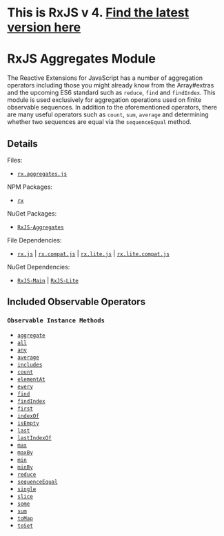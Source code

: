 # This is RxJS v 4. [Find the latest version here](https://github.com/reactivex/rxjs)
# RxJS Aggregates Module #

The Reactive Extensions for JavaScript has a number of aggregation operators including those you might already know from the Array#extras and the upcoming ES6 standard such as `reduce`, `find` and `findIndex`.  This module is used exclusively for aggregation operations used on finite observable sequences.  In addition to the aforementioned operators, there are many useful operators such as `count`, `sum`, `average` and determining whether two sequences are equal via the `sequenceEqual` method.

## Details ##

Files:
- [`rx.aggregates.js`](https://github.com/Reactive-Extensions/RxJS/blob/master/dist/rx.aggregates.js)

NPM Packages:
- [`rx`](https://www.npmjs.org/package/rx)

NuGet Packages:
- [`RxJS-Aggregates`](http://www.nuget.org/packages/RxJS-Aggregates/)

File Dependencies:
- [`rx.js`](https://github.com/Reactive-Extensions/RxJS/blob/master/dist/rx.js) | [`rx.compat.js`](https://github.com/Reactive-Extensions/RxJS/blob/master/dist/rx.compat.js) | [`rx.lite.js`](https://github.com/Reactive-Extensions/RxJS/blob/master/dist/rx.lite.js) | [`rx.lite.compat.js`](https://github.com/Reactive-Extensions/RxJS/blob/master/dist/rx.lite.compat.js)

NuGet Dependencies:
- [`RxJS-Main`](http://www.nuget.org/packages/RxJS-Main/) | [`RxJS-Lite`](http://www.nuget.org/packages/RxJS-Lite/)

## Included Observable Operators ##

### `Observable Instance Methods`
- [`aggregate`](../../api/core/operators/reduce.md)
- [`all`](../../api/core/operators/every.md)
- [`any`](../../api/core/operators/some.md)
- [`average`](../../api/core/operators/average.md)
- [`includes`](../../api/core/operators/includes.md)
- [`count`](../../api/core/operators/count.md)
- [`elementAt`](../../api/core/operators/elementat.md)
- [`every`](../../api/core/operators/every.md)
- [`find`](../../api/core/operators/find.md)
- [`findIndex`](../../api/core/operators/findindex.md)
- [`first`](../../api/core/operators/first.md)
- [`indexOf`](../../api/core/operators/indexof.md)
- [`isEmpty`](../../api/core/operators/isempty.md)
- [`last`](../../api/core/operators/last.md)
- [`lastIndexOf`](../../api/core/operators/lastindexof.md)
- [`max`](../../api/core/operators/max.md)
- [`maxBy`](../../api/core/operators/maxby.md)
- [`min`](../../api/core/operators/min.md)
- [`minBy`](../../api/core/operators/minby.md)
- [`reduce`](../../api/core/operators/reduce.md)
- [`sequenceEqual`](../../api/core/operators/sequenceequal.md)
- [`single`](../../api/core/operators/single.md)
- [`slice`](../../api/core/operators/slice.md)
- [`some`](../../api/core/operators/some.md)
- [`sum`](../../api/core/operators/sum.md)
- [`toMap`](../../api/core/operators/tomap.md)
- [`toSet`](../../api/core/operators/toset.md)
